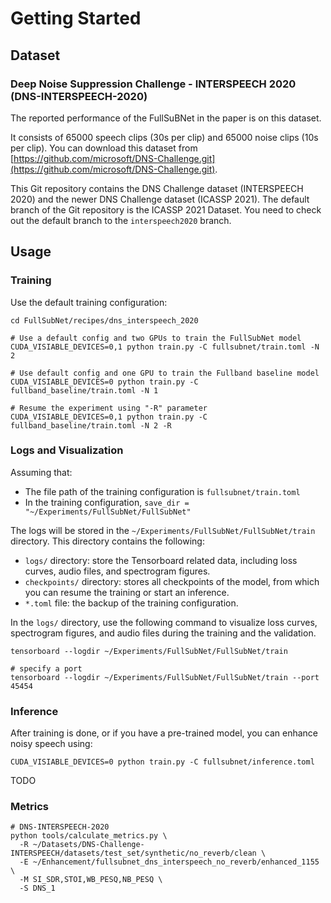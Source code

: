 # Getting Started

## Dataset

### Deep Noise Suppression Challenge - INTERSPEECH 2020 (DNS-INTERSPEECH-2020)

The reported performance of the FullSuBNet in the paper is on this dataset. 

It consists of 65000 speech clips (30s per clip) and 65000 noise clips (10s
per clip). You can download this dataset from [https://github.com/microsoft/DNS-Challenge.git](https://github.com/microsoft/DNS-Challenge.git).

This Git repository contains the DNS Challenge dataset (INTERSPEECH 2020) and the newer DNS Challenge dataset (ICASSP 2021). The default branch of the
Git repository is the ICASSP 2021 Dataset. You need to check out the default branch to the `interspeech2020` branch.

## Usage

### Training

Use the default training configuration:

```shell
cd FullSubNet/recipes/dns_interspeech_2020

# Use a default config and two GPUs to train the FullSubNet model
CUDA_VISIABLE_DEVICES=0,1 python train.py -C fullsubnet/train.toml -N 2

# Use default config and one GPU to train the Fullband baseline model
CUDA_VISIABLE_DEVICES=0 python train.py -C fullband_baseline/train.toml -N 1

# Resume the experiment using "-R" parameter
CUDA_VISIABLE_DEVICES=0,1 python train.py -C fullband_baseline/train.toml -N 2 -R
```

### Logs and Visualization

Assuming that:

- The file path of the training configuration is `fullsubnet/train.toml`
- In the training configuration, `save_dir = "~/Experiments/FullSubNet/FullSubNet"`

The logs will be stored in the `~/Experiments/FullSubNet/FullSubNet/train` directory. This directory contains the following:

- `logs/` directory: store the Tensorboard related data, including loss curves, audio files, and spectrogram figures.
- `checkpoints/` directory: stores all checkpoints of the model, from which you can resume the training or start an inference.
- `*.toml` file: the backup of the training configuration.

In the `logs/` directory, use the following command to visualize loss curves, spectrogram figures, and audio files during the training and the
validation.

```shell
tensorboard --logdir ~/Experiments/FullSubNet/FullSubNet/train

# specify a port
tensorboard --logdir ~/Experiments/FullSubNet/FullSubNet/train --port 45454
```

### Inference

After training is done, or if you have a pre-trained model, you can enhance noisy speech using:

```shell
CUDA_VISIABLE_DEVICES=0 python train.py -C fullsubnet/inference.toml
```

TODO

### Metrics

```shell
# DNS-INTERSPEECH-2020
python tools/calculate_metrics.py \
  -R ~/Datasets/DNS-Challenge-INTERSPEECH/datasets/test_set/synthetic/no_reverb/clean \
  -E ~/Enhancement/fullsubnet_dns_interspeech_no_reverb/enhanced_1155 \
  -M SI_SDR,STOI,WB_PESQ,NB_PESQ \
  -S DNS_1
```
